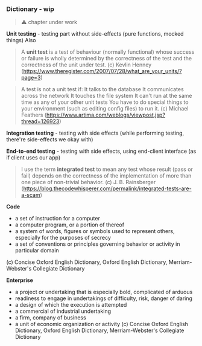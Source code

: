### Dictionary - wip

> ⚠️ chapter under work 

**Unit testing** - testing part without side-effects (pure functions, mocked things)
Also
>A **unit test** is a test of behaviour (normally functional) whose success or failure is wholly determined by the correctness of the test and the correctness of the unit under test. (c) Kevlin Henney (https://www.theregister.com/2007/07/28/what_are_your_units/?page=3)

>A test is not a unit test if:
>It talks to the database
>It communicates across the network
>It touches the file system
>It can't run at the same time as any of your other unit tests
>You have to do special things to your environment (such as editing config files) to run it.
(c) Michael Feathers (https://www.artima.com/weblogs/viewpost.jsp?thread=126923)


**Integration testing** -  testing with side effects (while performing testing, there're side-effects we okay with)

**End-to-end testing** - testing with side effects, using end-client  interface (as if client uses our app)


> I use the term **integrated test** to mean any test whose result (pass or fail) depends on the correctness of the implementation of more than one piece of non-trivial behavior. (c)  J. B. Rainsberger (https://blog.thecodewhisperer.com/permalink/integrated-tests-are-a-scam)



**Code**
- a set of instruction for a computer
- a computer program, or  a portion of thereof
- a system of words, figures or symbols used to represent others, especially for the purposes of secrecy
- a set of conventions or principles governing behavior or activity in particular domain

(c) Concise Oxford English Dictionary, Oxford English Dictionary, Merriam-Webster's Collegiate Dictionary

**Enterprise**
- a project or undertaking that is especially bold, complicated of arduous
- readiness to engage in undertakings of difficulty, risk, danger of daring
- a design of which the execution is attempted
- a commercial of industrial undertaking
- a firm, company of business
- a unit of economic organization or activity
(c) Concise Oxford English Dictionary, Oxford English Dictionary, Merriam-Webster's Collegiate Dictionary